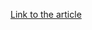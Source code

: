 [Link to the article](https://news.sophos.com/en-us/2022/02/01/solarmarker-campaign-used-novel-registry-changes-to-establish-persistence/)
